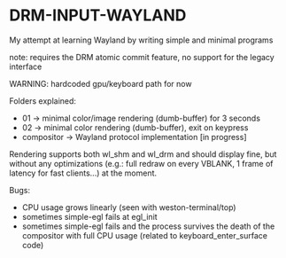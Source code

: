 # DRM-INPUT-WAYLAND
My attempt at learning Wayland by writing simple and minimal programs

note: requires the DRM atomic commit feature, no support for the legacy interface

WARNING: hardcoded gpu/keyboard path for now

Folders explained:
* 01 -> minimal color/image rendering (dumb-buffer) for 3 seconds
* 02 -> minimal color rendering (dumb-buffer), exit on keypress
* compositor -> Wayland protocol implementation [in progress]

Rendering supports both wl_shm and wl_drm and should display fine, but without
any optimizations (e.g.: full redraw on every VBLANK, 1 frame of latency for
fast clients...) at the moment.

Bugs:
* CPU usage grows linearly (seen with weston-terminal/top)
* sometimes simple-egl fails at egl_init
* sometimes simple-egl fails and the process survives the death of the
compositor with full CPU usage (related to keyboard_enter_surface code)
